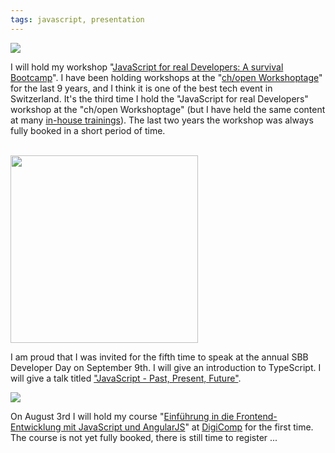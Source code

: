```yaml
---
tags: javascript, presentation
---
```


[<img class="jb-main-img" src="https://lh3.googleusercontent.com/-W0WFYLMqWpI/VbNUJ6bUN4I/AAAAAAAACUE/FCHCIprZzGI/s128-Ic42/ch-open-logo.gif">](https://www.ch-open.ch/wstage/workshop-tage/programm/)

I will hold my workshop "[JavaScript for real Developers: A survival Bootcamp](https://www.ch-open.ch/wstage/workshop-tage/programm/ws-1-javascript-for-real-developers-ein-survival-bootcamp/)".
I have been holding workshops at the "[ch/open Workshoptage](https://www.ch-open.ch/wstage/workshop-tage/programm/)" for the last 9 years, and I think it is one of the best tech event in Switzerland.
It's the third time I hold the "JavaScript for real Developers" workshop at the "ch/open Workshoptage" (but I have held the same content at many [in-house trainings](http://www.ivorycode.com/#schulung)). The last two years the workshop was always fully booked in a short period of time.

<br/>
<img class="jb-main-img" src="https://lh3.googleusercontent.com/-tO5TCWxwoFo/VbNXFSRJ7wI/AAAAAAAACUc/mkwrGRWRWbg/s553-Ic42/SBB-Logo-e1406643561652.png" width="300px">

I am proud that I was invited for the fifth time to speak at the annual SBB Developer Day on September 9th. I will give an introduction to TypeScript.
I will give a talk titled ["JavaScript - Past, Present, Future"](https://ssl.hostpark.net/bkaiser.ch/sise/2015/program.html).


[<img class="jb-main-img" src="https://lh3.googleusercontent.com/-PZEHeeO-T-o/VbNYQEqeI7I/AAAAAAAACU0/0xrIcK9MAjU/s300-Ic42/digi_logo.png">](https://www.digicomp.ch/de/einfuehrung-in-die-frontend-entwicklung-mit-javascript-und-angularjs)

On August 3rd I will hold my course "[Einführung in die Frontend-Entwicklung mit JavaScript und AngularJS](https://www.digicomp.ch/de/einfuehrung-in-die-frontend-entwicklung-mit-javascript-und-angularjs)" at [DigiComp](https://www.digicomp.ch/) for the first time. The course is not yet fully booked, there is still time to register ...